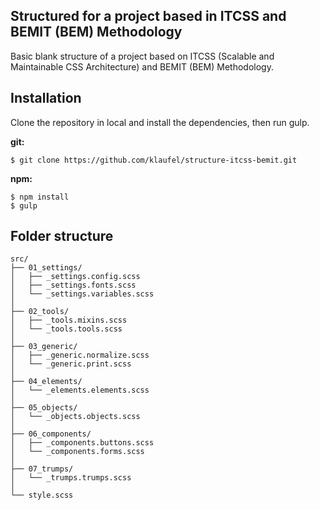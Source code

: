 ## Structured for a project based in ITCSS and BEMIT (BEM) Methodology

Basic blank structure of a project based on ITCSS (Scalable and Maintainable CSS Architecture) and BEMIT (BEM) Methodology.

## Installation

Clone the repository in local and install the dependencies, then run gulp.

**git:**

```
$ git clone https://github.com/klaufel/structure-itcss-bemit.git
```

**npm:**

```
$ npm install
$ gulp

```

## Folder structure

```
src/
├── 01_settings/
│   ├── _settings.config.scss
│   ├── _settings.fonts.scss
│   └── _settings.variables.scss
│ 
├── 02_tools/
│   ├── _tools.mixins.scss
│   └── _tools.tools.scss
│ 
├── 03_generic/
│   ├── _generic.normalize.scss
│   └── _generic.print.scss
│ 
├── 04_elements/
│   └── _elements.elements.scss
│ 
├── 05_objects/
│   └── _objects.objects.scss
│ 
├── 06_components/
│   ├── _components.buttons.scss
│   └── _components.forms.scss
│ 
├── 07_trumps/
│   └── _trumps.trumps.scss
│ 
└── style.scss
```